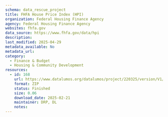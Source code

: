 ```yaml
---
schema: data_rescue_project 
title: FHFA House Price Index (HPI)
organization: Federal Housing Finance Agency
agency: Federal Housing Finance Agency
websites: fhfa.gov
data_source: https://www.fhfa.gov/data/hpi
description: 
last_modified: 2025-04-29
metadata_available: No
metadata_url: 
category:
  - Finance & Budget 
  - Housing & Community Development 
resources:
  - id: 168
    url: https://www.datalumos.org/datalumos/project/220325/version/V1/view
    format: ZIP
    status: Finished
    size: 0.06
    download_date: 2025-02-21
    maintainer: DRP, DL
    notes: 
---
```

